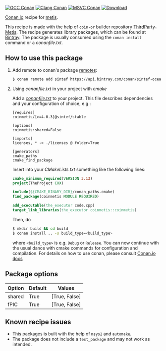 [![GCC Conan](https://github.com/sintef-ocean/conan-coinmetis/workflows/GCC%20Conan/badge.svg)](https://github.com/sintef-ocean/conan-coinmetis/actions?query=workflow%3A"GCC+Conan")
[![Clang Conan](https://github.com/sintef-ocean/conan-coinmetis/workflows/Clang%20Conan/badge.svg)](https://github.com/sintef-ocean/conan-coinmetis/actions?query=workflow%3A"Clang+Conan")
[![MSVC Conan](https://github.com/sintef-ocean/conan-coinmetis/workflows/MSVC%20Conan/badge.svg)](https://github.com/sintef-ocean/conan-coinmetis/actions?query=workflow%3A"MSVC+Conan")
[![Download](https://api.bintray.com/packages/sintef-ocean/conan/coinmetis%3Asintef/images/download.svg)](https://bintray.com/sintef-ocean/conan/coinmetis%3Asintef/_latestVersion)


[Conan.io](https://conan.io) recipe for [metis](http://glaros.dtc.umn.edu/gkhome/metis/metis/overview).

This recipe is made with the help of `coin-or` builder repository [ThirdParty-Metis](https://github.com/coin-or-tools/ThirdParty-Metis).
The recipe generates library packages, which can be found at [Bintray](https://bintray.com/sintef-ocean/conan/coinmetis%3Asintef).
The package is usually consumed using the `conan install` command or a *conanfile.txt*.

## How to use this package

1. Add remote to conan's package [remotes](https://docs.conan.io/en/latest/reference/commands/misc/remote.html?highlight=remotes):

   ```bash
   $ conan remote add sintef https://api.bintray.com/conan/sintef-ocean/conan
   ```

2. Using *conanfile.txt* in your project with *cmake*

   Add a [*conanfile.txt*](http://docs.conan.io/en/latest/reference/conanfile_txt.html) to your project. This file describes dependencies and your configuration of choice, e.g.:

   ```
   [requires]
   coinmetis/[>=4.0.3]@sintef/stable

   [options]
   coinmetis:shared=False

   [imports]
   licenses, * -> ./licenses @ folder=True

   [generators]
   cmake_paths
   cmake_find_package
   ```

   Insert into your *CMakeLists.txt* something like the following lines:
   ```cmake
   cmake_minimum_required(VERSION 3.13)
   project(TheProject CXX)

   include(${CMAKE_BINARY_DIR}/conan_paths.cmake)
   find_package(coinmetis MODULE REQUIRED)

   add_executable(the_executor code.cpp)
   target_link_libraries(the_executor coinmetis::coinmetis)
   ```
   Then, do
   ```bash
   $ mkdir build && cd build
   $ conan install .. -s build_type=<build_type>
   ```
   where `<build_type>` is e.g. `Debug` or `Release`.
   You can now continue with the usual dance with cmake commands for configuration and compilation. For details on how to use conan, please consult [Conan.io docs](http://docs.conan.io/en/latest/)

## Package options

Option | Default | Values
---|---|---
shared  | True | [True, False]
fPIC | True | [True, False]

## Known recipe issues

- This packages is built with the help of `msys2` and `automake`.
- The package does not include a `test_package` and may not work as intended.
